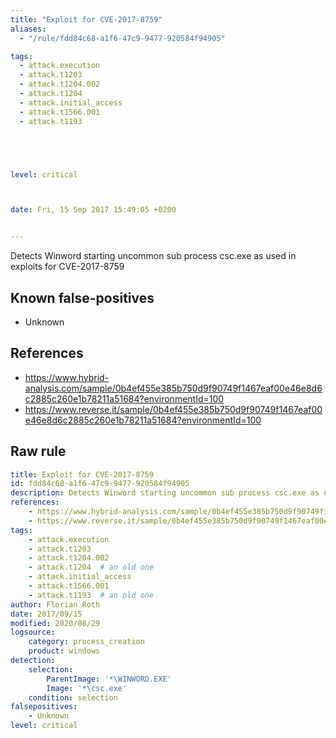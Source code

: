 ```yaml
---
title: "Exploit for CVE-2017-8759"
aliases:
  - "/rule/fdd84c68-a1f6-47c9-9477-920584f94905"

tags:
  - attack.execution
  - attack.t1203
  - attack.t1204.002
  - attack.t1204
  - attack.initial_access
  - attack.t1566.001
  - attack.t1193





level: critical



date: Fri, 15 Sep 2017 15:49:05 +0200


---
```


Detects Winword starting uncommon sub process csc.exe as used in exploits for CVE-2017-8759

<!--more-->


## Known false-positives

* Unknown



## References

* https://www.hybrid-analysis.com/sample/0b4ef455e385b750d9f90749f1467eaf00e46e8d6c2885c260e1b78211a51684?environmentId=100
* https://www.reverse.it/sample/0b4ef455e385b750d9f90749f1467eaf00e46e8d6c2885c260e1b78211a51684?environmentId=100


## Raw rule
```yaml
title: Exploit for CVE-2017-8759
id: fdd84c68-a1f6-47c9-9477-920584f94905
description: Detects Winword starting uncommon sub process csc.exe as used in exploits for CVE-2017-8759
references:
    - https://www.hybrid-analysis.com/sample/0b4ef455e385b750d9f90749f1467eaf00e46e8d6c2885c260e1b78211a51684?environmentId=100
    - https://www.reverse.it/sample/0b4ef455e385b750d9f90749f1467eaf00e46e8d6c2885c260e1b78211a51684?environmentId=100
tags:
    - attack.execution
    - attack.t1203
    - attack.t1204.002
    - attack.t1204  # an old one
    - attack.initial_access
    - attack.t1566.001
    - attack.t1193  # an old one
author: Florian Roth
date: 2017/09/15
modified: 2020/08/29
logsource:
    category: process_creation
    product: windows
detection:
    selection:
        ParentImage: '*\WINWORD.EXE'
        Image: '*\csc.exe'
    condition: selection
falsepositives:
    - Unknown
level: critical

```
